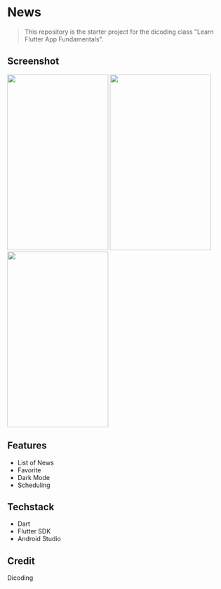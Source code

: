 # News
> This repository is the starter project for the dicoding class "Learn Flutter App Fundamentals".

## Screenshot
<img src="https://github.com/nugrahaz/news/assets/69227102/e5ef9a60-4c2b-4e51-8f5a-16529faaf32a" width="230" height="400">
<img src="https://github.com/nugrahaz/news/assets/69227102/8b53b6b0-23ba-4cb1-bccb-d8b539f7287f" width="230" height="400">
<img src="https://github.com/nugrahaz/news/assets/69227102/67b524c3-513f-490b-95be-b635919610ed" width="230" height="400">

## Features
- List of News
- Favorite
- Dark Mode
- Scheduling


## Techstack
- Dart
- Flutter SDK
- Android Studio

## Credit
Dicoding


